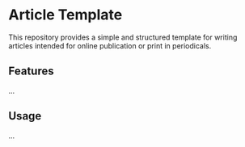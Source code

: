 # Article Template

This repository provides a simple and structured template for writing
articles intended for online publication or print in periodicals.

## Features

...

## Usage

...
